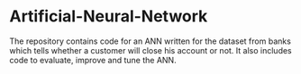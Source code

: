 # Artificial-Neural-Network
The repository contains code for an ANN written for the dataset from banks which tells whether a customer will close his account or not. It also includes code to evaluate, improve and tune the ANN. 
